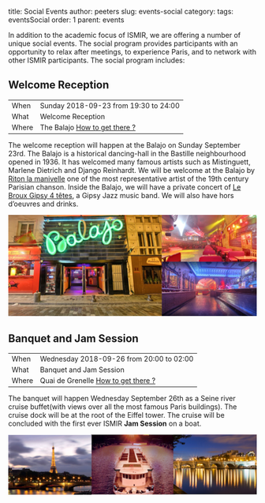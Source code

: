 title: Social Events
author: peeters
slug: events-social
category:
tags: eventsSocial
order: 1
parent: events

In addition to the academic focus of ISMIR, we are offering a number of unique social events. The social program provides participants with an opportunity to relax after meetings, to experience Paris, and to network with other ISMIR participants. The social program includes:

## Welcome Reception

<TABLE>
<TR><TD class=xlDate>When</TD><TD class=xlGrey>
Sunday 2018-09-23 from 19:30 to 24:00
</TD></TR><TD class=xlDate>What</TD><TD class=xlGrey>
Welcome Reception
</TD></TR><TD class=xlDate>Where</TD><TD class=xlGrey>
The Balajo <A HREF="../pages/venueBalajo.html">How to get there ?</A>
</TD></TR>
</TABLE>

<P></P>

The welcome reception will happen at the Balajo on Sunday September 23rd.
The Balajo is a historical dancing-hall in the Bastille neighbourhood opened in 1936.
It has welcomed many famous artists such as Mistinguett, Marlene Dietrich and Django Reinhardt.
We will be welcome at the Balajo by [Riton la manivelle](https://www.riton.org) one of the most representative artist of the 19th century Parisian chanson.
Inside the Balajo, we will have a private concert of [Le Broux Gipsy 4 têtes](https://www.youtube.com/watch?v=VxZE-24g80w), a Gipsy Jazz music band.
We will also have hors d’oeuvres and drinks.

<img src="../images/venue/balajo.png">

## Banquet and Jam Session

<TABLE>
<TR><TD class=xlDate>When</TD><TD class=xlGrey>
Wednesday 2018-09-26 from 20:00 to 02:00
</TD></TR><TD class=xlDate>What</TD><TD class=xlGrey>
Banquet and Jam Session
</TD></TR><TD class=xlDate>Where</TD><TD class=xlGrey>
Quai de Grenelle <A HREF="../pages/venueGrenelle.html">How to get there ?</A>
</TD></TR>
</TABLE>

<P></P>

The banquet will happen Wednesday September 26th as a Seine river cruise buffet(with views over all the most famous Paris buildings).
The cruise dock will be at the root of the Eiffel tower.
The cruise will be concluded with the first ever ISMIR **Jam Session** on a boat.

<img src="../images/venue/boreas.png">
